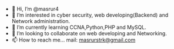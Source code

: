 - 👋 Hi, I’m @masrur4
- 👀 I’m interested in cyber security, web developing(Backend) and Network administration.
- 🌱 I’m currently learning CCNA,Python,PHP and MySQL.
- 💞️ I’m looking to collaborate on web developing and Networking.
- 📫 How to reach me...  mail: masrurstrk@gmail.com

<!---
masrur4/masrur4 is a ✨ special ✨ repository because its `README.md` (this file) appears on your GitHub profile.
You can click the Preview link to take a look at your changes.
--->
